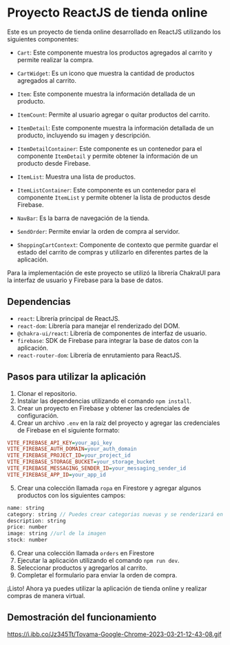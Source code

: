 # Proyecto ReactJS de tienda online

Este es un proyecto de tienda online desarrollado en ReactJS utilizando los siguientes componentes:

- `Cart`: Este componente muestra los productos agregados al carrito y permite realizar la compra.

- `CartWidget`: Es un icono que muestra la cantidad de productos agregados al carrito.

- `Item`: Este componente muestra la información detallada de un producto.

- `ItemCount`: Permite al usuario agregar o quitar productos del carrito.

- `ItemDetail`: Este componente muestra la información detallada de un producto, incluyendo su imagen y descripción.

- `ItemDetailContainer`: Este componente es un contenedor para el componente `ItemDetail` y permite obtener la información de un producto desde Firebase.

- `ItemList`: Muestra una lista de productos.

- `ItemListContainer`: Este componente es un contenedor para el componente `ItemList` y permite obtener la lista de productos desde Firebase.

- `NavBar`: Es la barra de navegación de la tienda.

- `SendOrder`: Permite enviar la orden de compra al servidor.

- `ShoppingCartContext`: Componente de contexto que permite guardar el estado del carrito de compras y utilizarlo en diferentes partes de la aplicación.

Para la implementación de este proyecto se utilizó la librería ChakraUI para la interfaz de usuario y Firebase para la base de datos.

## Dependencias

- `react`: Librería principal de ReactJS.
- `react-dom`: Librería para manejar el renderizado del DOM.
- `@chakra-ui/react`: Librería de componentes de interfaz de usuario.
- `firebase`: SDK de Firebase para integrar la base de datos con la aplicación.
- `react-router-dom`: Librería de enrutamiento para ReactJS.

## Pasos para utilizar la aplicación

1. Clonar el repositorio.
2. Instalar las dependencias utilizando el comando `npm install`.
3. Crear un proyecto en Firebase y obtener las credenciales de configuración.
4. Crear un archivo `.env` en la raíz del proyecto y agregar las credenciales de Firebase en el siguiente formato:

```ini
VITE_FIREBASE_API_KEY=your_api_key
VITE_FIREBASE_AUTH_DOMAIN=your_auth_domain
VITE_FIREBASE_PROJECT_ID=your_project_id
VITE_FIREBASE_STORAGE_BUCKET=your_storage_bucket
VITE_FIREBASE_MESSAGING_SENDER_ID=your_messaging_sender_id
VITE_FIREBASE_APP_ID=your_app_id
```

5. Crear una colección llamada `ropa` en Firestore y agregar algunos productos con los siguientes campos:

```javascript
name: string
category: string // Puedes crear categorias nuevas y se renderizará en el menu de categorias automaticamente.
description: string
price: number
image: string //url de la imagen
stock: number
```
6. Crear una colección llamada `orders` en Firestore
7. Ejecutar la aplicación utilizando el comando `npm run dev`.
8. Seleccionar productos y agregarlos al carrito.
9. Completar el formulario para enviar la orden de compra.

¡Listo! Ahora ya puedes utilizar la aplicación de tienda online y realizar compras de manera virtual.

## Demostración del funcionamiento
https://i.ibb.co/Jz345Tt/Tovama-Google-Chrome-2023-03-21-12-43-08.gif
